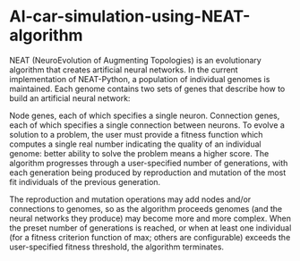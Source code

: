 # AI-car-simulation-using-NEAT-algorithm
NEAT (NeuroEvolution of Augmenting Topologies) is an evolutionary algorithm that creates artificial neural networks.
In the current implementation of NEAT-Python, a population of individual genomes is maintained. Each genome contains two sets of genes that describe how to build an artificial neural network:

Node genes, each of which specifies a single neuron.
Connection genes, each of which specifies a single connection between neurons.
To evolve a solution to a problem, the user must provide a fitness function which computes a single real number indicating the quality of an individual genome: better ability to solve the problem means a higher score. The algorithm progresses through a user-specified number of generations, with each generation being produced by reproduction and mutation of the most fit individuals of the previous generation.

The reproduction and mutation operations may add nodes and/or connections to genomes, so as the algorithm proceeds genomes (and the neural networks they produce) may become more and more complex. When the preset number of generations is reached, or when at least one individual (for a fitness criterion function of max; others are configurable) exceeds the user-specified fitness threshold, the algorithm terminates.
